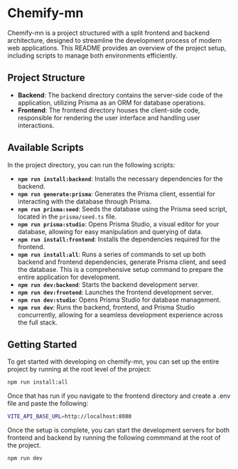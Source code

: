 # Chemify-mn

Chemify-mn is a project structured with a split frontend and backend architecture, designed to streamline the development process of modern web applications. This README provides an overview of the project setup, including scripts to manage both environments efficiently.

## Project Structure

- **Backend**: The backend directory contains the server-side code of the application, utilizing Prisma as an ORM for database operations.
- **Frontend**: The frontend directory houses the client-side code, responsible for rendering the user interface and handling user interactions.

## Available Scripts

In the project directory, you can run the following scripts:

- **`npm run install:backend`**: Installs the necessary dependencies for the backend.
- **`npm run generate:prisma`**: Generates the Prisma client, essential for interacting with the database through Prisma.
- **`npm run prisma:seed`**: Seeds the database using the Prisma seed script, located in the `prisma/seed.ts` file.
- **`npm run prisma:studio`**: Opens Prisma Studio, a visual editor for your database, allowing for easy manipulation and querying of data.
- **`npm run install:frontend`**: Installs the dependencies required for the frontend.
- **`npm run install:all`**: Runs a series of commands to set up both backend and frontend dependencies, generate Prisma client, and seed the database. This is a comprehensive setup command to prepare the entire application for development.
- **`npm run dev:backend`**: Starts the backend development server.
- **`npm run dev:frontend`**: Launches the frontend development server.
- **`npm run dev:studio`**: Opens Prisma Studio for database management.
- **`npm run dev`**: Runs the backend, frontend, and Prisma Studio concurrently, allowing for a seamless development experience across the full stack.

## Getting Started

To get started with developing on chemify-mn, you can set up the entire project by running at the root level of the project:

```bash
npm run install:all
```

Once that has run if you navigate to the frontend directory and create a .env file and paste the following:

```bash
VITE_API_BASE_URL=http://localhost:8080
```

Once the setup is complete, you can start the development servers for both frontend and backend by running the following commmand at the root of the project.

```bash
npm run dev
```
